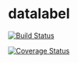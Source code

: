 # datalabel

[![Build Status](https://travis-ci.org/Rovholo/datalabel.svg?branch=master)](https://travis-ci.org/Rovholo/datalabel)


[![Coverage Status](https://coveralls.io/repos/Rovholo/datalabel/badge.svg)](https://coveralls.io/github/Rovholo/datalabel)
